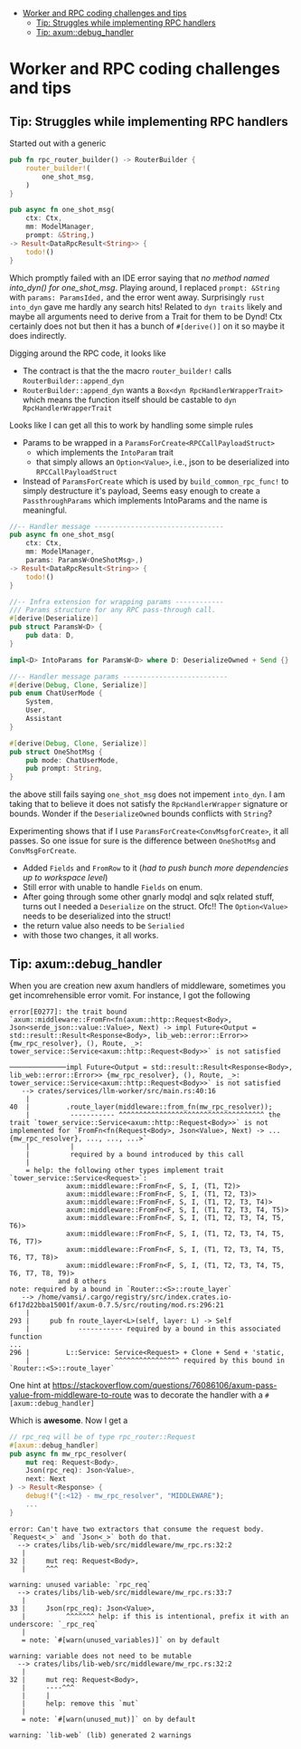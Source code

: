 <!-- TOC -->

- [Worker and RPC coding challenges and tips](#worker-and-rpc-coding-challenges-and-tips)
    - [Tip: Struggles while implementing RPC handlers](#tip-struggles-while-implementing-rpc-handlers)
    - [Tip: axum::debug_handler](#tip-axumdebug_handler)

<!-- /TOC -->
# Worker and RPC coding challenges and tips

## Tip: Struggles while implementing RPC handlers

Started out with a generic 

```rust
pub fn rpc_router_builder() -> RouterBuilder {
    router_builder!(
        one_shot_msg,
    )
}

pub async fn one_shot_msg(
    ctx: Ctx,
    mm: ModelManager,    
    prompt: &String,) 
-> Result<DataRpcResult<String>> {
    todo!()
}
```

Which promptly failed with an IDE error saying that _no method named into_dyn() for one_shot_msg_. Playing around, I replaced `prompt: &String` with `params: ParamsIded,` and the error went away. Surprisingly `rust into_dyn` gave me hardly any search hits! Related to `dyn traits` likely and maybe all arguments need to derive from a Trait for them to be Dynd! Ctx certainly does not but then it has a bunch of `#[derive()]` on it so maybe it does indirectly.

Digging around the RPC code, it looks like

 - The contract is that the the macro `router_builder!` calls `RouterBuilder::append_dyn` 
 - `RouterBuilder::append_dyn` wants a `Box<dyn RpcHandlerWrapperTrait>` which means the function itself should be castable to `dyn RpcHandlerWrapperTrait`

Looks like I can get all this to work by handling some simple rules

 - Params to be wrapped in a `ParamsForCreate<RPCCallPayloadStruct>` 
   - which implements the `IntoParam` trait 
   - that simply allows an `Option<Value>`, i.e., json to be deserialized into `RPCCallPayloadStruct`
 - Instead of `ParamsForCreate` which is used by `build_common_rpc_func!` to simply destructure it's payload, Seems easy enough to create a `PassthroughParams` which implements IntoParams and the name is meaningful.

```rust
//-- Handler message --------------------------------
pub async fn one_shot_msg(
    ctx: Ctx,
    mm: ModelManager,    
    params: ParamsW<OneShotMsg>,) 
-> Result<DataRpcResult<String>> {
    todo!()
}

//-- Infra extension for wrapping params ------------
/// Params structure for any RPC pass-through call.
#[derive(Deserialize)]
pub struct ParamsW<D> {
	pub data: D,
}

impl<D> IntoParams for ParamsW<D> where D: DeserializeOwned + Send {}

//-- Handler message params --------------------------
#[derive(Debug, Clone, Serialize)]
pub enum ChatUserMode {
    System,
    User,
    Assistant
}

#[derive(Debug, Clone, Serialize)]
pub struct OneShotMsg {
    pub mode: ChatUserMode,
    pub prompt: String,
}
```

the above still fails saying `one_shot_msg` does not impement `into_dyn`. I am taking that to believe it does not satisfy the `RpcHandlerWrapper` signature or bounds. Wonder if the `DeserializeOwned` bounds conflicts with `String`?

Experimenting shows that if I use `ParamsForCreate<ConvMsgforCreate>`, it all passes. So one issue for sure is the difference between `OneShotMsg` and `ConvMsgForCreate`.

 - Added `Fields` and `FromRow` to it (_had to push bunch more dependencies up to workspace level_)
 - Still error with unable to handle `Fields` on enum.
 - After going through some other gnarly modql and sqlx related stuff, turns out I needed a `Deserialize` on the struct. Ofc!! The `Option<Value>` needs to be deserialized into the struct!
 - the return value also needs to be `Serialied`
 - with those two changes, it all works.


## Tip: axum::debug_handler

When you are creation new axum handlers of middleware, sometimes you get incomrehensible error vomit. For instance, I got the following

```log
error[E0277]: the trait bound `axum::middleware::FromFn<fn(axum::http::Request<Body>, Json<serde_json::value::Value>, Next) -> impl Future<Output = std::result::Result<Response<Body>, lib_web::error::Error>> {mw_rpc_resolver}, (), Route, _>: tower_service::Service<axum::http::Request<Body>>` is not satisfied

──────────────impl Future<Output = std::result::Result<Response<Body>, lib_web::error::Error>> {mw_rpc_resolver}, (), Route, _>: tower_service::Service<axum::http::Request<Body>>` is not satisfied
   --> crates/services/llm-worker/src/main.rs:40:16
    |
40  |         .route_layer(middleware::from_fn(mw_rpc_resolver));
    |          ----------- ^^^^^^^^^^^^^^^^^^^^^^^^^^^^^^^^^^^^ the trait `tower_service::Service<axum::http::Request<Body>>` is not implemented for `FromFn<fn(Request<Body>, Json<Value>, Next) -> ... {mw_rpc_resolver}, ..., ..., ...>`
    |          |
    |          required by a bound introduced by this call
    |
    = help: the following other types implement trait `tower_service::Service<Request>`:
              axum::middleware::FromFn<F, S, I, (T1, T2)>
              axum::middleware::FromFn<F, S, I, (T1, T2, T3)>
              axum::middleware::FromFn<F, S, I, (T1, T2, T3, T4)>
              axum::middleware::FromFn<F, S, I, (T1, T2, T3, T4, T5)>
              axum::middleware::FromFn<F, S, I, (T1, T2, T3, T4, T5, T6)>
              axum::middleware::FromFn<F, S, I, (T1, T2, T3, T4, T5, T6, T7)>
              axum::middleware::FromFn<F, S, I, (T1, T2, T3, T4, T5, T6, T7, T8)>
              axum::middleware::FromFn<F, S, I, (T1, T2, T3, T4, T5, T6, T7, T8, T9)>
            and 8 others
note: required by a bound in `Router::<S>::route_layer`
   --> /home/vamsi/.cargo/registry/src/index.crates.io-6f17d22bba15001f/axum-0.7.5/src/routing/mod.rs:296:21
    |
293 |     pub fn route_layer<L>(self, layer: L) -> Self
    |            ----------- required by a bound in this associated function
...
296 |         L::Service: Service<Request> + Clone + Send + 'static,
    |                     ^^^^^^^^^^^^^^^^ required by this bound in `Router::<S>::route_layer`
```

One hint at https://stackoverflow.com/questions/76086106/axum-pass-value-from-middleware-to-route was to decorate the handler with a `#[axum::debug_handler]`

Which is **awesome**. Now I get a 

```rust
// rpc_req will be of type rpc_router::Request
#[axum::debug_handler]
pub async fn mw_rpc_resolver(
	mut req: Request<Body>,	
	Json(rpc_req): Json<Value>,
	next: Next	
) -> Result<Response> {
	debug!("{:<12} - mw_rpc_resolver", "MIDDLEWARE");	
    ...
}
```

```log
error: Can't have two extractors that consume the request body. `Request<_>` and `Json<_>` both do that.
  --> crates/libs/lib-web/src/middleware/mw_rpc.rs:32:2
   |
32 |     mut req: Request<Body>,
   |     ^^^

warning: unused variable: `rpc_req`
  --> crates/libs/lib-web/src/middleware/mw_rpc.rs:33:7
   |
33 |     Json(rpc_req): Json<Value>,
   |          ^^^^^^^ help: if this is intentional, prefix it with an underscore: `_rpc_req`
   |
   = note: `#[warn(unused_variables)]` on by default

warning: variable does not need to be mutable
  --> crates/libs/lib-web/src/middleware/mw_rpc.rs:32:2
   |
32 |     mut req: Request<Body>,
   |     ----^^^
   |     |
   |     help: remove this `mut`
   |
   = note: `#[warn(unused_mut)]` on by default

warning: `lib-web` (lib) generated 2 warnings
```
